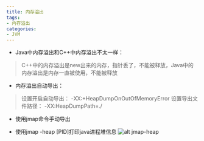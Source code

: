 ```yaml
---
title: 内存溢出
tags: 
- 内存溢出
categories:
- JVM
---
```


* Java中内存溢出和C++中内存溢出不太一样：
> C++中的内存溢出是new出来的内存，指针丢了，不能被释放，Java中的内存溢出是内存一直被使用，不能被释放

* 内存溢出自动导出：
> 设置开启自动导出：  -XX:+HeapDumpOnOutOfMemoryError
> 设置导出文件路径：  -XX:HeapDumpPath=./

* 使用jmap命令手动导出

* 使用jmap -heap [PID]打印java进程堆信息
![alt jmap-heap](../assests/jmap-heap.png)